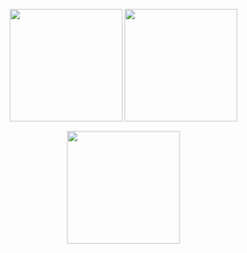 <p align = "center">
  <img height="200" src = "https://github-readme-stats.vercel.app/api?username=tuanle03&show_icons=true&theme=tokyonight&hide_border=true&count_private=true">
  <img height="200" src = "https://github-readme-stats.vercel.app/api/top-langs/?username=tuanle03&hide=html&theme=tokyonight">
</p>

<p align = "center">
  <img height="200" src = "https://github-readme-streak-stats.herokuapp.com?user=tuanle03&theme=tokyonight&border_radius=5&date_format=M%20j%5B%2C%20Y%5D">
</p>
